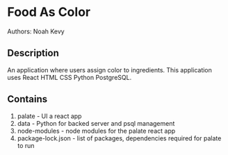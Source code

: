 Food As Color
===============
Authors:
Noah Kevy

Description
-----------
An application where users assign color to ingredients. 
This application uses React HTML CSS Python PostgreSQL.

Contains
---------
1. palate - UI a react app
2. data - Python for backed server and psql management
3. node-modules - node modules for the palate react app
4. package-lock.json - list of packages, dependencies required for palate to run
